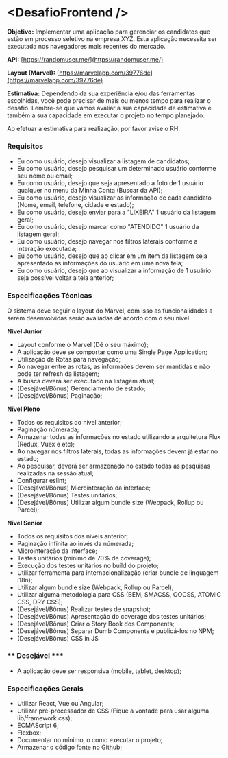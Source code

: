 # \<DesafioFrontend />

**Objetivo:**
Implementar uma aplicação para gerenciar os candidatos que estão em processo seletivo na empresa XYZ. Esta aplicação necessita ser executada nos navegadores mais recentes do mercado.

**API:** [https://randomuser.me/](https://randomuser.me/)

**Layout (Marvel):** [https://marvelapp.com/39776de](https://marvelapp.com/39776de)

**Estimativa:**
Dependendo da sua experiência e/ou das ferramentas escolhidas, você pode precisar de mais ou menos tempo para realizar o desafio.
Lembre-se que vamos avaliar a sua capacidade de estimativa e também a sua capacidade em executar o projeto no tempo planejado.

Ao efetuar a estimativa para realização, por favor avise o RH.


### **Requisitos** ###
* Eu como usuário, desejo visualizar a listagem de candidatos;
* Eu como usuário, desejo pesquisar um determinado usuário conforme seu nome ou email;
* Eu como usuário, desejo que seja apresentado a foto de 1 usuário qualquer no menu da Minha Conta (Buscar da API);
* Eu como usuário, desejo visualizar as informação de cada candidato (Nome, email, telefone, cidade e estado);
* Eu como usuário, desejo enviar para a "LIXEIRA" 1 usuário da listagem geral;
* Eu como usuário, desejo marcar como "ATENDIDO" 1 usuário da listagem geral;
* Eu como usuário, desejo navegar nos filtros laterais conforme a interação executada;
* Eu como usuário, desejo que ao clicar em um item da listagem seja apresentado as informações do usuário em uma nova tela;
* Eu como usuário, desejo que ao visualizar a informação de 1 usuário seja possível voltar a tela anterior;


### **Especificações Técnicas** ###
O sistema deve seguir o layout do Marvel, com isso as funcionalidades a serem desenvolvidas serão avaliadas de acordo com o seu nível.

**Nível Junior**
* Layout conforme o Marvel (Dê o seu máximo);
* A aplicação deve se comportar como uma Single Page Application;
* Utilização de Rotas para navegação;
* Ao navegar entre as rotas, as informaões devem ser mantidas e não pode ter refresh da listagem;
* A busca deverá ser executado na listagem atual;
* (Desejável/Bônus) Gerenciamento de estado;
* (Desejável/Bônus) Paginação;


**Nível Pleno**
* Todos os requisitos do nível anterior;
* Paginação númerada;
* Armazenar todas as informações no estado utilizando a arquitetura Flux (Redux, Vuex e etc);
* Ao navegar nos filtros laterais, todas as informações devem já estar no estado;
* Ao pesquisar, deverá ser armazenado no estado todas as pesquisas realizadas na sessão atual;
* Configurar eslint;
* (Desejável/Bônus) Microinteração da interface;
* (Desejável/Bônus) Testes unitários;
* (Desejável/Bônus) Utilizar algum bundle size (Webpack, Rollup ou Parcel);

**Nível Senior**
* Todos os requisitos dos níveis anterior;
* Paginação infinita ao invés da númerada;
* Microinteração da interface;
* Testes unitários (mínimo de 70% de coverage);
* Execução dos testes unitários no build do projeto;
* Utilizar ferramenta para internacionalização (criar bundle de linguagem i18n);
* Utilizar algum bundle size (Webpack, Rollup ou Parcel);
* Utilizar alguma metodologia para CSS (BEM, SMACSS, OOCSS, ATOMIC CSS, DRY CSS);
* (Desejável/Bônus) Realizar testes de snapshot;
* (Desejável/Bônus) Apresentação do coverage dos testes unitários;
* (Desejável/Bônus) Criar o Story Book dos Components;
* (Desejável/Bônus) Separar Dumb Components e publicá-los no NPM;
* (Desejável/Bônus) CSS in JS

### ** Desejável *** ###
* A aplicação deve ser responsiva (mobile, tablet, desktop);

### **Especificações Gerais** ###
* Utilizar React, Vue ou Angular;
* Utilizar pré-processador de CSS (Fique a vontade para usar alguma lib/framework css);
* ECMAScript 6;
* Flexbox;
* Documentar no mínimo, o como executar o projeto;
* Armazenar o código fonte no Github;
